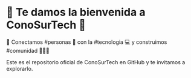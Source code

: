 # 👋 Te damos la bienvenida a ConoSurTech 🚀

🔌 Conectamos #personas 👫 con la #tecnologia 💻 y construimos #comunidad 💪🏳️‍🌈

Este es el repositorio oficial de ConoSurTech en GitHub y te invitamos a explorarlo.
